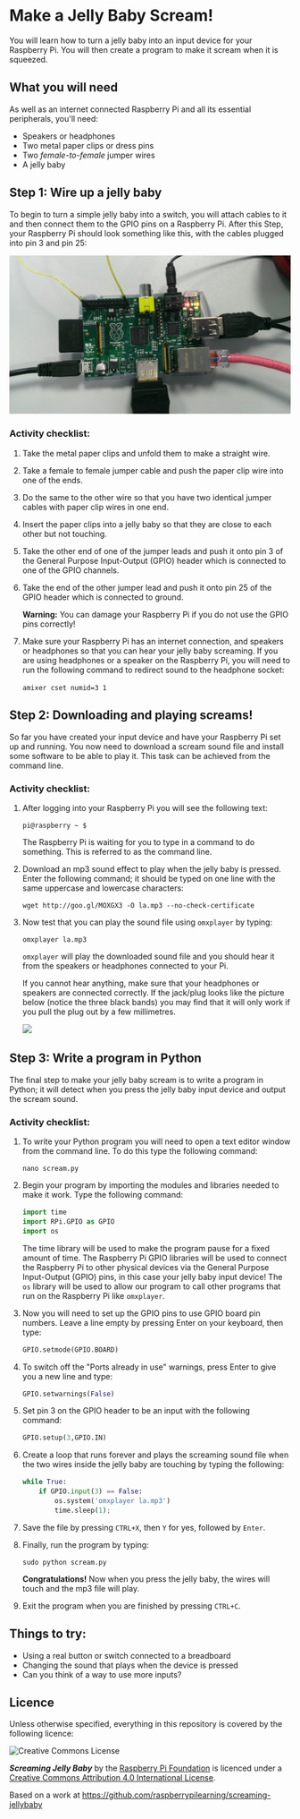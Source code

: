 # Make a Jelly Baby Scream!

You will learn how to turn a jelly baby into an input device for your Raspberry Pi. You will then create a program to make it scream when it is squeezed. 

## What you will need

As well as an internet connected Raspberry Pi and all its essential peripherals, you'll need:

- Speakers or headphones
- Two metal paper clips or dress pins
- Two *female-to-female* jumper wires
- A jelly baby

## Step 1: Wire up a jelly baby

To begin to turn a simple jelly baby into a switch, you will attach cables to it and then connect them to the GPIO pins on a Raspberry Pi. After this Step, your Raspberry Pi should look something like this, with the cables plugged into pin 3 and pin 25: 

![](./images/ScreamingJellyBabyWiredPi.jpg)


### Activity checklist:

1. Take the metal paper clips and unfold them to make a straight wire.

2. Take a female to female jumper cable and push the paper clip wire into one of the ends.

3. Do the same to the other wire so that you have two identical jumper cables with paper clip wires in one end.

4. Insert the paper clips into a jelly baby so that they are close to each other but not touching.

5. Take the other end of one of the jumper leads and push it onto pin 3 of the General Purpose Input-Output (GPIO) header which is connected to one of the GPIO channels.

6. Take the end of the other jumper lead and push it onto pin 25 of the GPIO header which is connected to ground.

    **Warning:** You can damage your Raspberry Pi if you do not use the GPIO pins correctly!

7. Make sure your Raspberry Pi has an internet connection, and speakers or headphones so that you can hear your jelly baby screaming. If you are using headphones or a speaker on the Raspberry Pi, you will need to run the following command to redirect sound to the headphone socket:

    `amixer cset numid=3 1`

## Step 2: Downloading and playing screams!

So far you have created your input device and have your Raspberry Pi set up and running. You now need to download a scream sound file and install some software to be able to play it. This task can be achieved from the command line.

### Activity checklist:

1.  After logging into your Raspberry Pi you will see the following text:

    ```
    pi@raspberry ~ $
    ```
    The Raspberry Pi is waiting for you to type in a command to do something. This is referred to as the command line.

2.  Download an mp3 sound effect to play when the jelly baby is pressed. Enter the following command; it should be typed on one line with the same uppercase and lowercase characters:

    ```
    wget http://goo.gl/MOXGX3 -O la.mp3 --no-check-certificate
    ```

3.  Now test that you can play the sound file using `omxplayer` by typing:

    ```
    omxplayer la.mp3
    ```

    ```omxplayer``` will play the downloaded sound file and you should hear it from the speakers or headphones connected to your Pi.

    If you cannot hear anything, make sure that your headphones or speakers are connected correctly.  If the jack/plug looks like the picture below (notice the three black bands) you may find that it will only work if you pull the plug out by a few millimetres.

    ![](./images/3-5mmjack.jpg)

## Step 3: Write a program in Python

The final step to make your jelly baby scream is to write a program in Python; it will detect when you press the jelly baby input device and output the scream sound.

### Activity checklist:

1. To write your Python program you will need to open a text editor window from the command line. To do this type the following command:

    ```
    nano scream.py
    ```

2. Begin your program by importing the modules and libraries needed to make it work. Type the following command:

    ```python
    import time
    import RPi.GPIO as GPIO
    import os
    ```

    The time library will be used to make the program pause for a fixed amount of time. The Raspberry Pi GPIO libraries will be used to connect the Raspberry Pi to other physical devices via the General Purpose Input-Output (GPIO) pins, in this case your jelly baby input device! The `os` library will be used to allow our program to call other programs that run on the Raspberry Pi like `omxplayer`.

3. Now you will need to set up the GPIO pins to use GPIO board pin numbers. Leave a line empty by pressing Enter on your keyboard, then type:

    ```python
    GPIO.setmode(GPIO.BOARD)
    ```
    
4. To switch off the "Ports already in use" warnings, press Enter to give you a new line and type:

    ```python
    GPIO.setwarnings(False)
    ```
    
5. Set pin 3 on the GPIO header to be an input with the following command:

    ```python
    GPIO.setup(3,GPIO.IN)
    ```
    
6. Create a loop that runs forever and plays the screaming sound file when the two wires inside the jelly baby are touching by typing the following:

    ```python
    while True:
        if GPIO.input(3) == False:
            os.system('omxplayer la.mp3')
            time.sleep(1);
    ```

7. Save the file by pressing `CTRL+X`, then `Y` for yes, followed by `Enter`.

8. Finally, run the program by typing:

    ```
    sudo python scream.py
    ```

    **Congratulations!** Now when you press the jelly baby, the wires will touch and the mp3 file will play.

9. Exit the program when you are finished by pressing `CTRL+C`.

## Things to try:

- Using a real button or switch connected to a breadboard
- Changing the sound that plays when the device is pressed
- Can you think of a way to use more inputs?

## Licence

Unless otherwise specified, everything in this repository is covered by the following licence:

![Creative Commons License](http://i.creativecommons.org/l/by-sa/4.0/88x31.png)

***Screaming Jelly Baby*** by the [Raspberry Pi Foundation](http://raspberrypi.org) is licenced under a [Creative Commons Attribution 4.0 International License](http://creativecommons.org/licenses/by-sa/4.0/).

Based on a work at https://github.com/raspberrypilearning/screaming-jellybaby
